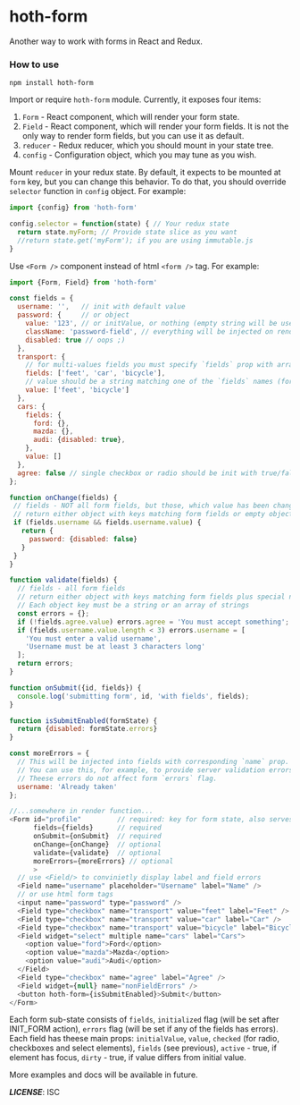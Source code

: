# hoth-form

Another way to work with forms in React and Redux.

### How to use

`npm install hoth-form`

Import or require `hoth-form` module. Currently, it exposes four items:

 1. `Form` - React component, which will render your form state.
 2. `Field` - React component, which will render your form fields. It is not the only way to render form fields, but you can use it as default.
 3. `reducer` - Redux reducer, which you should mount in your state tree.
 4. `config` - Configuration object, which you may tune as you wish.

Mount `reducer` in your redux state. By default, it expects to be mounted at `form` key, but you can change this behavior. To do that, you should override `selector` function in `config` object. For example:

```javascript
import {config} from 'hoth-form'

config.selector = function(state) { // Your redux state
  return state.myForm; // Provide state slice as you want
  //return state.get('myForm'); if you are using immutable.js
}  
```

Use `<Form />` component instead of html `<form />` tag. For example:

```javascript
import {Form, Field} from 'hoth-form'

const fields = {
  username: '',   // init with default value
  password: {     // or object
    value: '123', // or initValue, or nothing (empty string will be used)
    className: 'password-field', // everything will be injected on render
    disabled: true // oops ;)
  },
  transport: {
    // for multi-values fields you must specify `fields` prop with array of `value` names or with object with `value` named keys. 
    fields: ['feet', 'car', 'bicycle'],
    // value should be a string matching one of the `fields` names (for radio-buttons or selects with single selection mode) or an array of strings (for checkboxes or selects with multiple selection) 
    value: ['feet', 'bicycle']
  },
  cars: {
    fields: {
      ford: {}, 
      mazda: {},
      audi: {disabled: true}, 
    },
    value: []
  }, 
  agree: false // single checkbox or radio should be init with true/false value
};

function onChange(fields) {
 // fields - NOT all form fields, but those, which value has been changed by user actions (such as typing in input field or selecting checkbox)
 // return either object with keys matching form fields or empty object or undefined
 if (fields.username && fields.username.value) {
   return {
     password: {disabled: false}
   }
 }
}

function validate(fields) {
  // fields - all form fields
  // return either object with keys matching form fields plus special non-field-errors field (defaults to 'nonFieldErrors', can be changed in config object by setting 'nonFieldErrorsKey') or empty object or undefined
  // Each object key must be a string or an array of strings
  const errors = {};
  if (!fields.agree.value) errors.agree = 'You must accept something';
  if (fields.username.value.length < 3) errors.username = [
    'You must enter a valid username',
    'Username must be at least 3 characters long'
  ];
  return errors;
}

function onSubmit({id, fields}) {
  console.log('submitting form', id, 'with fields', fields);
}

function isSubmitEnabled(formState) {
  return {disabled: formState.errors}
}

const moreErrors = {
  // This will be injected into fields with corresponding `name` prop.
  // You can use this, for example, to provide server validation errors from another redux state slice.
  // Theese errors do not affect form `errors` flag.
  username: 'Already taken'
};

//...somewhere in render function...
<Form id="profile"         // required: key for form state, also serves as html attribute
      fields={fields}      // required
      onSubmit={onSubmit}  // required
      onChange={onChange}  // optional
      validate={validate}  // optional
      moreErrors={moreErrors} // optional
      >
  // use <Field/> to convinietly display label and field errors
  <Field name="username" placeholder="Username" label="Name" />
  // or use html form tags
  <input name="password" type="password" />
  <Field type="checkbox" name="transport" value="feet" label="Feet" />
  <Field type="checkbox" name="transport" value="car" label="Car" />
  <Field type="checkbox" name="transport" value="bicycle" label="Bicycle" />
  <Field widget="select" multiple name="cars" label="Cars">
    <option value="ford">Ford</option>
    <option value="mazda">Mazda</option>
    <option value="audi">Audi</option>   
  </Field>
  <Field type="checkbox" name="agree" label="Agree" />
  <Field widget={null} name="nonFieldErrors" />
  <button hoth-form={isSubmitEnabled}>Submit</button>
</Form>
```

Each form sub-state consists of `fields`, `initialized` flag (will be set after INIT_FORM action), `errors` flag (will be set if any of the fields has errors).
Each field has theese main props: `initialValue`, `value`, `checked` (for radio, checkboxes and select elements), `fields` (see previous), `active` - true, if element has focus, `dirty` - true, if value differs from initial value.

More examples and docs will be available in future.

***LICENSE***: ISC